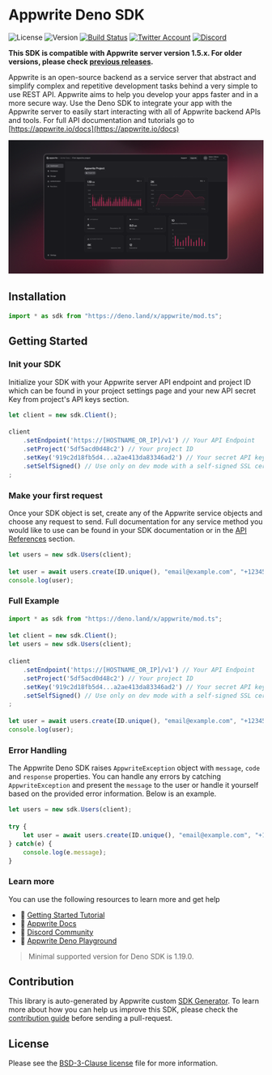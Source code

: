 # Appwrite Deno SDK

![License](https://img.shields.io/github/license/appwrite/sdk-for-deno.svg?style=flat-square)
![Version](https://img.shields.io/badge/api%20version-1.5.6-blue.svg?style=flat-square)
[![Build Status](https://img.shields.io/travis/com/appwrite/sdk-generator?style=flat-square)](https://travis-ci.com/appwrite/sdk-generator)
[![Twitter Account](https://img.shields.io/twitter/follow/appwrite?color=00acee&label=twitter&style=flat-square)](https://twitter.com/appwrite)
[![Discord](https://img.shields.io/discord/564160730845151244?label=discord&style=flat-square)](https://appwrite.io/discord)

**This SDK is compatible with Appwrite server version 1.5.x. For older versions, please check [previous releases](https://github.com/appwrite/sdk-for-deno/releases).**

Appwrite is an open-source backend as a service server that abstract and simplify complex and repetitive development tasks behind a very simple to use REST API. Appwrite aims to help you develop your apps faster and in a more secure way. Use the Deno SDK to integrate your app with the Appwrite server to easily start interacting with all of Appwrite backend APIs and tools. For full API documentation and tutorials go to [https://appwrite.io/docs](https://appwrite.io/docs)


![Appwrite](https://github.com/appwrite/appwrite/raw/main/public/images/github.png)

## Installation

```javascript
import * as sdk from "https://deno.land/x/appwrite/mod.ts";
```


## Getting Started

### Init your SDK
Initialize your SDK with your Appwrite server API endpoint and project ID which can be found in your project settings page and your new API secret Key from project's API keys section.

```typescript
let client = new sdk.Client();

client
    .setEndpoint('https://[HOSTNAME_OR_IP]/v1') // Your API Endpoint
    .setProject('5df5acd0d48c2') // Your project ID
    .setKey('919c2d18fb5d4...a2ae413da83346ad2') // Your secret API key
    .setSelfSigned() // Use only on dev mode with a self-signed SSL cert
;
```

### Make your first request

Once your SDK object is set, create any of the Appwrite service objects and choose any request to send. Full documentation for any service method you would like to use can be found in your SDK documentation or in the [API References](https://appwrite.io/docs) section.

```typescript
let users = new sdk.Users(client);

let user = await users.create(ID.unique(), "email@example.com", "+123456789", "password", "Walter O'Brien");
console.log(user);
```

### Full Example
```typescript
import * as sdk from "https://deno.land/x/appwrite/mod.ts";

let client = new sdk.Client();
let users = new sdk.Users(client);

client
    .setEndpoint('https://[HOSTNAME_OR_IP]/v1') // Your API Endpoint
    .setProject('5df5acd0d48c2') // Your project ID
    .setKey('919c2d18fb5d4...a2ae413da83346ad2') // Your secret API key
    .setSelfSigned() // Use only on dev mode with a self-signed SSL cert
;

let user = await users.create(ID.unique(), "email@example.com", "+123456789", "password", "Walter O'Brien");
console.log(user);
```

### Error Handling
The Appwrite Deno SDK raises `AppwriteException` object with `message`, `code` and `response` properties. You can handle any errors by catching `AppwriteException` and present the `message` to the user or handle it yourself based on the provided error information. Below is an example.

```typescript
let users = new sdk.Users(client);

try {
    let user = await users.create(ID.unique(), "email@example.com", "+123456789", "password", "Walter O'Brien");
} catch(e) {
    console.log(e.message);
}
```

### Learn more
You can use the following resources to learn more and get help
- 🚀 [Getting Started Tutorial](https://appwrite.io/docs/getting-started-for-server)
- 📜 [Appwrite Docs](https://appwrite.io/docs)
- 💬 [Discord Community](https://appwrite.io/discord)
- 🚂 [Appwrite Deno Playground](https://github.com/appwrite/playground-for-deno)


> Minimal supported version for Deno SDK is 1.19.0.

## Contribution

This library is auto-generated by Appwrite custom [SDK Generator](https://github.com/appwrite/sdk-generator). To learn more about how you can help us improve this SDK, please check the [contribution guide](https://github.com/appwrite/sdk-generator/blob/master/CONTRIBUTING.md) before sending a pull-request.

## License

Please see the [BSD-3-Clause license](https://raw.githubusercontent.com/appwrite/appwrite/master/LICENSE) file for more information.